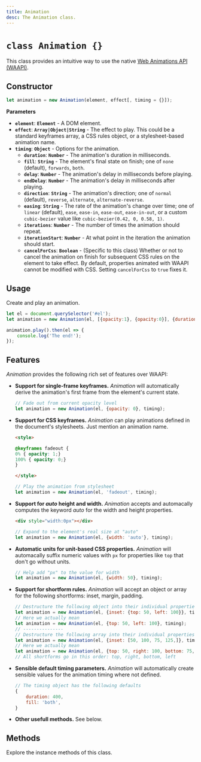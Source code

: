 ```yaml
---
title: Animation
desc: The Animation class.
---
```

# `class Animation {}`

This class provides an intuitive way to use the native [Web Animations API (WAAPI)](https://developer.mozilla.org/en-US/docs/Web/API/Web_Animations_API).

## Constructor

```js
let animation = new Animation(element, effect[, timing = {}]);
```

**Parameters**

+ **`element`**: **`Element`** - A DOM element.
+ **`effect`**: **`Array|Object|String`** - The effect to play. This could be a standard keyframes array, a CSS rules object, or a stylesheet-based animation name.
+ **`timing`**: **`Object`** - Options for the animation.
    + **`duration`**: **`Number`** - The animation's duration in milliseconds.
    + **`fill`**: **`String`** - The element's final state on finish; one of `none` (default), `forwards`, `both`.
    + **`delay`**: **`Number`** - The animation's delay in milliseconds before playing.
    + **`endDelay`**: **`Number`** - The animation's delay in milliseconds after playing.
    + **`direction`**: **`String`** - The animation's direction; one of `normal` (default), `reverse`, `alternate`, `alternate-reverse`.
    + **`easing`**: **`String`** - The rate of the animation's change over time; one of `linear` (default), `ease`, `ease-in`, `ease-out`, `ease-in-out`, or a custom `cubic-bezier` value like `cubic-bezier(0.42, 0, 0.58, 1)`.
    + **`iterations`**: **`Number`** - The number of times the animation should repeat.
    + **`iterationStart`**: **`Number`** - At what point in the iteration the animation should start.
    + **`cancelForCss`**: **`Boolean`** - (Specific to this class) Whether or not to cancel the animation on finish for subsequent CSS rules on the element to take effect. By default, properties animated with WAAPI cannot be modified with CSS. Setting `cancelForCss` to `true` fixes it. 

## Usage

Create and play an animation.

```js
let el = document.querySelector('#el');
let animation = new Animation(el, [{opacity:1}, {opacity:0}], {duration:600});

animation.play().then(el => {
    console.log('The end!');
});
```

## Features

*Animation* provides the following rich set of features over WAAPI:

+ **Support for single-frame keyframes.** *Animation* will automatically derive the animation's first frame from the element's current state.

    ```js
    // Fade out from current opacity level
    let animation = new Animation(el, {opacity: 0}, timing);
    ```

+ **Support for CSS keyframes.** *Animation* can play animations defined in the document's stylesheets. Just mention an animation name.

    ```html
    <style>

    @keyframes fadeout {
    0% { opacity: 1;}
    100% { opacity: 0;}
    }

    </style>
    ```
    ```js
    // Play the animation from stylesheet
    let animation = new Animation(el, 'fadeout', timing);
    ```

+ **Support for *auto* height and width.** *Animation* accepts and automacally computes the keyword *auto* for the width and height properties.

    ```html
    <div style="width:0px"></div>
    ```
    ```js
    // Expand to the element's real size at "auto"
    let animation = new Animation(el, {width: 'auto'}, timing);
    ```

+ **Automatic units for unit-based CSS properties.** *Animation* will automacally suffix numeric values with `px` for properties like `top` that don't go without units.

    ```js
    // Help add "px" to the value for width
    let animation = new Animation(el, {width: 50}, timing);
    ```

+ **Support for shortform rules.** *Animation* will accept an object or array for the following shortforms: inset, margin, padding.

    ```js
    // Destructure the following object into their individual properties
    let animation = new Animation(el, {inset: {top: 50, left: 100}}, timing);
    // Here we actually mean 
    let animation = new Animation(el, {top: 50, left: 100}, timing);
    // ---------------
    // Destructure the following array into their individual properties
    let animation = new Animation(el, {inset: [50, 100, 75, 125,]}, timing);
    // Here we actually mean 
    let animation = new Animation(el, {top: 50, right: 100, bottom: 75, left: 125}, timing);
    // All shortforms go in this order: top, right, bottom, left
    ```

+ **Sensible default timing parameters.** *Animation* will automatically create sensible values for the animation timing where not defined.

    ```js
    // The timing object has the following defaults
    {
        duration: 400,
        fill: 'both',
    }
    ```

+ **Other usefull methods.** See below.

## Methods

Explore the instance methods of this class.